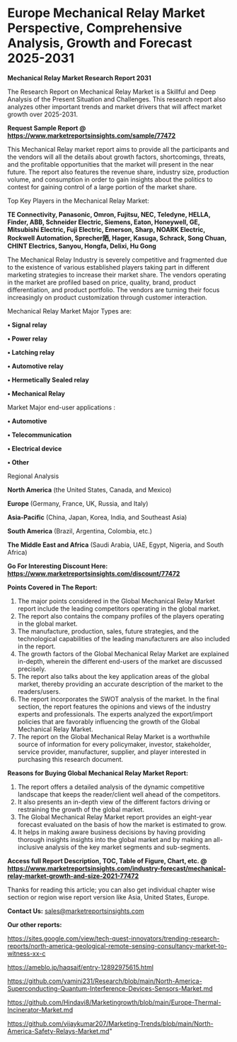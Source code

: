 # Europe Mechanical Relay Market Perspective, Comprehensive Analysis, Growth and Forecast 2025-2031

<strong>Mechanical Relay Market Research Report 2031</strong>

The Research Report on Mechanical Relay Market is a Skillful and Deep Analysis of the Present Situation and Challenges. This research report also analyzes other important trends and market drivers that will affect market growth over 2025-2031.

<strong>Request Sample Report @ <a href=https://www.marketreportsinsights.com/sample/77472>https://www.marketreportsinsights.com/sample/77472</a></strong>

This Mechanical Relay market report aims to provide all the participants and the vendors will all the details about growth factors, shortcomings, threats, and the profitable opportunities that the market will present in the near future. The report also features the revenue share, industry size, production volume, and consumption in order to gain insights about the politics to contest for gaining control of a large portion of the market share.

Top Key Players in the Mechanical Relay Market:

<strong>TE Connectivity, Panasonic, Omron, Fujitsu, NEC, Teledyne, HELLA, Finder, ABB, Schneider Electric, Siemens, Eaton, Honeywell, GE, Mitsubishi Electric, Fuji Electric, Emerson, Sharp, NOARK Electric, Rockwell Automation, Sprecher䧈, Hager, Kasuga, Schrack, Song Chuan, CHINT Electrics, Sanyou, Hongfa, Delixi, Hu Gong</strong>

The Mechanical Relay Industry is severely competitive and fragmented due to the existence of various established players taking part in different marketing strategies to increase their market share. The vendors operating in the market are profiled based on price, quality, brand, product differentiation, and product portfolio. The vendors are turning their focus increasingly on product customization through customer interaction.

Mechanical Relay Market Major Types are:

<strong>• Signal relay

• Power relay

• Latching relay

• Automotive relay

• Hermetically Sealed relay

• Mechanical Relay</strong>

Market Major end-user applications :

<strong>• Automotive

• Telecommunication

• Electrical device

• Other</strong>

Regional Analysis

</u><strong><b>North America</b></strong> (the United States, Canada, and Mexico)

<strong><b>Europe </b></strong>(Germany, France, UK, Russia, and Italy)

<strong><b>Asia-Pacific</b></strong> (China, Japan, Korea, India, and Southeast Asia)

<strong><b>South America</b></strong> (Brazil, Argentina, Colombia, etc.)

<strong><b>The Middle East and Africa</b></strong> (Saudi Arabia, UAE, Egypt, Nigeria, and South Africa)

<strong>Go For Interesting Discount Here: <a href=https://www.marketreportsinsights.com/discount/77472>https://www.marketreportsinsights.com/discount/77472</a></strong>

<strong>Points Covered in The Report:</strong>
<ol>
  <li>The major points considered in the Global Mechanical Relay Market report include the leading competitors operating in the global market.</li>
  <li>The report also contains the company profiles of the players operating in the global market.</li>
  <li>The manufacture, production, sales, future strategies, and the technological capabilities of the leading manufacturers are also included in the report.</li>
  <li>The growth factors of the Global Mechanical Relay Market are explained in-depth, wherein the different end-users of the market are discussed precisely.</li>
  <li>The report also talks about the key application areas of the global market, thereby providing an accurate description of the market to the readers/users.</li>
  <li>The report incorporates the SWOT analysis of the market. In the final section, the report features the opinions and views of the industry experts and professionals. The experts analyzed the export/import policies that are favorably influencing the growth of the Global Mechanical Relay Market.</li>
  <li>The report on the Global Mechanical Relay Market is a worthwhile source of information for every policymaker, investor, stakeholder, service provider, manufacturer, supplier, and player interested in purchasing this research document.</li>
</ol>
<strong>Reasons for Buying Global Mechanical Relay Market Report:</strong>

<ol>
  <li>The report offers a detailed analysis of the dynamic competitive landscape that keeps the reader/client well ahead of the competitors.</li>
  <li>It also presents an in-depth view of the different factors driving or restraining the growth of the global market.</li>
  <li>The Global Mechanical Relay Market report provides an eight-year forecast evaluated on the basis of how the market is estimated to grow.</li>
  <li>It helps in making aware business decisions by having providing thorough insights insights into the global market and by making an all-inclusive analysis of the key market segments and sub-segments.</li>
</ol>
<strong>Access full Report Description, TOC, Table of Figure, Chart, etc. @ <a href=https://www.marketreportsinsights.com/industry-forecast/mechanical-relay-market-growth-and-size-2021-77472>https://www.marketreportsinsights.com/industry-forecast/mechanical-relay-market-growth-and-size-2021-77472</a></strong>


Thanks for reading this article; you can also get individual chapter wise section or region wise report version like Asia, United States, Europe.

<strong>Contact Us:</strong>
sales@marketreportsinsights.com

<strong>Our other reports:</strong>

<a href=https://sites.google.com/view/tech-quest-innovators/trending-research-reports/north-america-geological-remote-sensing-consultancy-market-to-witness-xx-c>https://sites.google.com/view/tech-quest-innovators/trending-research-reports/north-america-geological-remote-sensing-consultancy-market-to-witness-xx-c</a>

<a href=https://ameblo.jp/haqsaif/entry-12892975615.html>https://ameblo.jp/haqsaif/entry-12892975615.html</a>

<a href=https://github.com/yamini231/Research/blob/main/North-America-Superconducting-Quantum-Interference-Devices-Sensors-Market.md>https://github.com/yamini231/Research/blob/main/North-America-Superconducting-Quantum-Interference-Devices-Sensors-Market.md</a>

<a href=https://github.com/Hindavi8/Marketingrowth/blob/main/Europe-Thermal-Incinerator-Market.md>https://github.com/Hindavi8/Marketingrowth/blob/main/Europe-Thermal-Incinerator-Market.md</a>

<a href=https://github.com/vijaykumar207/Marketing-Trends/blob/main/North-America-Safety-Relays-Market.md>https://github.com/vijaykumar207/Marketing-Trends/blob/main/North-America-Safety-Relays-Market.md</a>"
